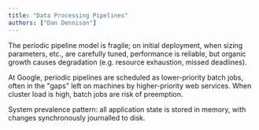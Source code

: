 ```yaml
---
title: "Data Processing Pipelines"
authors: ["Dan Dennison"]
---
```


The periodic pipeline model is fragile; on initial deployment, when sizing parameters, etc., are carefully tuned, performance is reliable, but organic growth causes degradation (e.g. resource exhaustion, missed deadlines).

At Google, periodic pipelines are scheduled as lower-priority batch jobs, often in the "gaps" left on machines by higher-priority web services. When cluster load is high, batch jobs are risk of preemption.

System prevalence pattern: all application state is stored in memory, with changes synchronously journalled to disk.
